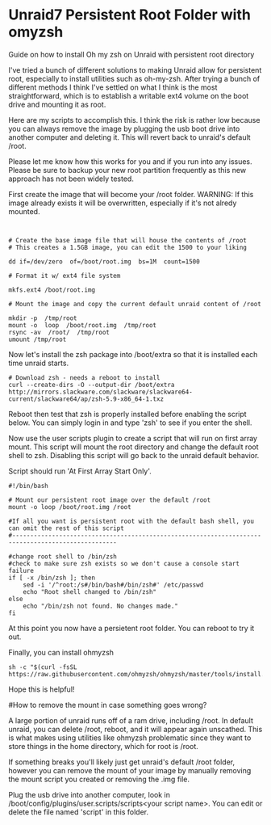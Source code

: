 
# Unraid7 Persistent Root Folder with omyzsh
Guide on how to install Oh my zsh on Unraid with persistent root directory

I've tried a bunch of different solutions to making Unraid allow for persistent root, especially to install utilities such as oh-my-zsh.  After trying a bunch of different methods I think I've settled on what I think is the most straightforward, which is to establish a writable ext4 volume on the boot drive and mounting it as root.

Here are my scripts to accomplish this.  I think the risk is rather low because you can always remove the image by plugging the usb boot drive into another computer and deleting it.  This will revert back to unraid's default /root.

Please let me know how this works for you and if you run into any issues.  Please be sure to backup your new root partition frequently as this new approach has not been widely tested.

First create the image that will become your /root folder.  WARNING:  If this image already exists it will be overwritten, especially if it's not alredy mounted.



```
  

# Create the base image file that will house the contents of /root
# This creates a 1.5GB image, you can edit the 1500 to your liking

dd if=/dev/zero  of=/boot/root.img  bs=1M  count=1500

# Format it w/ ext4 file system

mkfs.ext4 /boot/root.img

# Mount the image and copy the current default unraid content of /root

mkdir -p  /tmp/root
mount -o  loop  /boot/root.img  /tmp/root
rsync -av  /root/  /tmp/root
umount /tmp/root
```


Now let's install the zsh package into /boot/extra so that it is installed each time unraid starts.

```
# Download zsh - needs a reboot to install
curl --create-dirs -O --output-dir /boot/extra http://mirrors.slackware.com/slackware/slackware64-current/slackware64/ap/zsh-5.9-x86_64-1.txz
```

Reboot then test that zsh is properly installed before enabling the script below.  You can simply login in and type 'zsh' to see if you enter the shell.

Now use the user scripts plugin to create a script that will run on first array mount.  This script will mount the root directory and change the default root shell to zsh.  Disabling this script will go back to the unraid default behavior.

Script should run 'At First Array Start Only'.

```
#!/bin/bash

# Mount our persistent root image over the default /root
mount -o loop /boot/root.img /root

#If all you want is persistent root with the default bash shell, you can omit the rest of this script
#---------------------------------------------------------------------------------------------------

#change root shell to /bin/zsh
#check to make sure zsh exists so we don't cause a console start failure
if [ -x /bin/zsh ]; then
    sed -i '/^root:/s#/bin/bash#/bin/zsh#' /etc/passwd
    echo "Root shell changed to /bin/zsh"
else
    echo "/bin/zsh not found. No changes made."
fi

```

At this point you now have a persietent root folder.  You can reboot to try it out.



Finally, you can install ohmyzsh

```
sh -c "$(curl -fsSL https://raw.githubusercontent.com/ohmyzsh/ohmyzsh/master/tools/install.sh)"
```

Hope this is helpful!


#How to remove the mount in case something goes wrong?

A large portion of unraid runs off of a ram drive, including /root.  In default unraid, you can delete /root, reboot, and it will appear again unscathed.  This is what makes using utilities like ohmyzsh problematic since they want to store things in the home directory, which for root is /root.

If something breaks you'll likely just get unraid's default /root folder, however you can remove the mount of your image by manually removing the mount script you created or removing the .img file.

Plug the usb drive into another computer, look in /boot/config/plugins/user.scripts/scripts\<your script name\>. You can edit or delete the file named 'script' in this folder.


